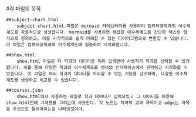 #각 파일의 목적

    ##subject-chart.html
        subject-chart.html 파일은 mermaid 라이브러리를 사용하여 컴퓨터공학과의 이수체계도를 자동적으로 생성합니다. mermaid를 사용하면 복잡한 이수체계도를 간단한 텍스트 형식으로 정의하고, 이를 시각적으로 쉽게 이해할 수 있는 다이어그램으로 변환할 수 있습니다. 이 파일은 컴퓨터공학과의 이수체계도에 집중하여 시각화합니다.

    ##show.html
        show.html 파일은 타 학과의 데이터를 미리 입력받아 사용자가 학과를 선택할 수 있게 합니다. 이를 통해 다양한 학과의 이수체계도를 하나의 인터페이스에서 관리하고 시각화할 수 있습니다. 이 파일은 여러 학과의 데이터를 처리할 수 있는 기능을 강조하여, 다양한 이수체계도를 생성하고 비교할 수 있습니다.
    
    ##courses.json
        show.html에서 사용하는 파일로 학과 데이터가 입력되있고 그 데이터를 이용해 show.html안에 그래프를 그리는데 사용한다. 각 노드는 학과의 교과 과목이고 edge는 과목을 우선으로 들어야하는걸 나타낸것이다. 